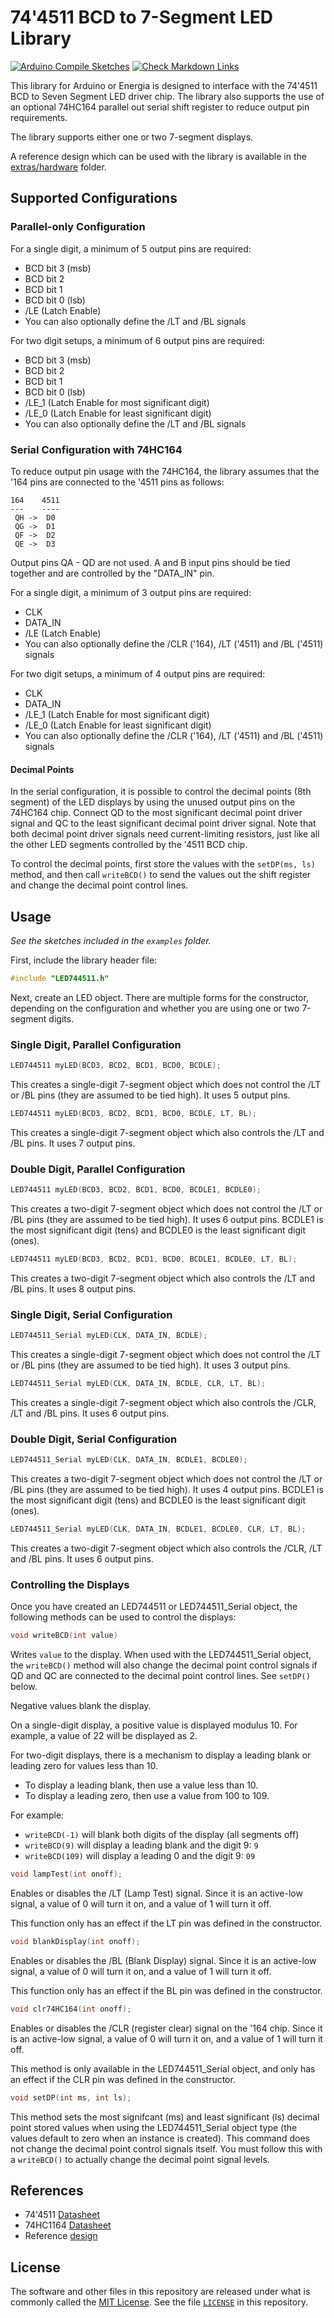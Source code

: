 # 74'4511 BCD to 7-Segment LED Library

[![Arduino Compile Sketches](https://github.com/Andy4495/LED744511/actions/workflows/arduino-compile-sketches.yml/badge.svg)](https://github.com/Andy4495/LED744511/actions/workflows/arduino-compile-sketches.yml)
[![Check Markdown Links](https://github.com/Andy4495/LED744511/actions/workflows/CheckMarkdownLinks.yml/badge.svg)](https://github.com/Andy4495/LED744511/actions/workflows/CheckMarkdownLinks.yml)

This library for Arduino or Energia is designed to interface with the 74'4511 BCD to Seven Segment LED driver chip. The library also supports the use of an optional 74HC164 parallel out serial shift register to reduce output pin requirements.

The library supports either one or two 7-segment displays.

A reference design which can be used with the library is available in the [extras/hardware][1] folder.

## Supported Configurations

### Parallel-only Configuration

For a single digit, a minimum of 5 output pins are required:

+ BCD bit 3 (msb)
+ BCD bit 2
+ BCD bit 1
+ BCD bit 0 (lsb)
+ /LE (Latch Enable)
+ You can also optionally define the /LT and /BL signals

For two digit setups, a minimum of 6 output pins are required:

+ BCD bit 3 (msb)
+ BCD bit 2
+ BCD bit 1
+ BCD bit 0 (lsb)
+ /LE_1 (Latch Enable for most significant digit)
+ /LE_0 (Latch Enable for least significant digit)
+ You can also optionally define the /LT and /BL signals

### Serial Configuration with 74HC164

To reduce output pin usage with the 74HC164, the library assumes that the '164 pins are connected to the '4511 pins as follows:

```text
164    4511
---    ----
 QH ->  D0
 QG ->  D1
 QF ->  D2
 QE ->  D3
```

Output pins QA - QD are not used. A and B input pins should be tied together and are controlled by the "DATA_IN" pin.

For a single digit, a minimum of 3 output pins are required:

+ CLK
+ DATA_IN
+ /LE (Latch Enable)
+ You can also optionally define the /CLR ('164), /LT ('4511) and /BL ('4511) signals

For two digit setups, a minimum of 4 output pins are required:

+ CLK
+ DATA_IN
+ /LE_1 (Latch Enable for most significant digit)
+ /LE_0 (Latch Enable for least significant digit)
+ You can also optionally define the /CLR ('164), /LT ('4511) and /BL ('4511) signals

#### Decimal Points

In the serial configuration, it is possible to control the decimal points (8th segment) of the LED displays by using the unused output pins on the 74HC164 chip. Connect QD to the most significant decimal point driver signal and QC to the least significant decimal point driver signal. Note that both decimal point driver signals need current-limiting resistors, just like all the other LED segments controlled by the '4511 BCD chip.

To control the decimal points, first store the values with the `setDP(ms, ls)` method, and then call `writeBCD()` to send the values out the shift register and change the decimal point control lines.

## Usage

_See the sketches included in the `examples` folder._

First, include the library header file:

```cpp
#include "LED744511.h"
```

Next, create an LED object. There are multiple forms for the constructor, depending on the configuration and whether you are using one or two 7-segment digits.

### Single Digit, Parallel Configuration

```cpp
LED744511 myLED(BCD3, BCD2, BCD1, BCD0, BCDLE);
```

This creates a single-digit 7-segment object which does not control the /LT or /BL pins (they are assumed to be tied high). It uses 5 output pins.

```cpp
LED744511 myLED(BCD3, BCD2, BCD1, BCD0, BCDLE, LT, BL);
```

This creates a single-digit 7-segment object which also controls the /LT and /BL pins. It uses 7 output pins.

### Double Digit, Parallel Configuration

```cpp
LED744511 myLED(BCD3, BCD2, BCD1, BCD0, BCDLE1, BCDLE0);
```

This creates a two-digit 7-segment object which does not control the /LT or /BL pins (they are assumed to be tied high). It uses 6 output pins. BCDLE1 is the most significant digit (tens) and BCDLE0 is the least significant digit (ones).

```cpp
LED744511 myLED(BCD3, BCD2, BCD1, BCD0, BCDLE1, BCDLE0, LT, BL);
```

This creates a two-digit 7-segment object which also controls the /LT and /BL pins. It uses 8 output pins.

### Single Digit, Serial Configuration

```cpp
LED744511_Serial myLED(CLK, DATA_IN, BCDLE);
```

This creates a single-digit 7-segment object which does not control the /LT or /BL pins (they are assumed to be tied high). It uses 3 output pins.

```cpp
LED744511_Serial myLED(CLK, DATA_IN, BCDLE, CLR, LT, BL);
```

This creates a single-digit 7-segment object which also controls the /CLR, /LT and /BL pins. It uses 6 output pins.

### Double Digit, Serial Configuration

```cpp
LED744511_Serial myLED(CLK, DATA_IN, BCDLE1, BCDLE0);
```

This creates a two-digit 7-segment object which does not control the /LT or /BL pins (they are assumed to be tied high). It uses 4 output pins. BCDLE1 is the most significant digit (tens) and BCDLE0 is the least significant digit (ones).

```cpp
LED744511_Serial myLED(CLK, DATA_IN, BCDLE1, BCDLE0, CLR, LT, BL);
```

This creates a two-digit 7-segment object which also controls the /CLR, /LT and /BL pins. It uses 6 output pins.

### Controlling the Displays

Once you have created an LED744511 or LED744511_Serial object, the following methods can be used to control the displays:

```cpp
void writeBCD(int value)
```

Writes `value` to the display. When used with the LED744511_Serial object, the `writeBCD()` method will also change the decimal point control signals if QD and QC are connected to the decimal point control lines. See `setDP()` below.

Negative values blank the display.

On a single-digit display, a positive value is displayed modulus 10. For example, a value of 22 will be displayed as 2.

For two-digit displays, there is a mechanism to display a leading blank or leading zero for values less than 10.

+ To display a leading blank, then use a value less than 10.
+ To display a leading zero, then use a value from 100 to 109.

For example:

+ `writeBCD(-1)` will blank both digits of the display (all segments off)
+ `writeBCD(9)` will display a leading blank and the digit 9: `9`
+ `writeBCD(109)` will display a leading 0 and the digit 9: `09`

```cpp
void lampTest(int onoff);
```

Enables or disables the /LT (Lamp Test) signal. Since it is an active-low signal, a value of 0 will turn it on, and a value of 1 will turn it off.

This function only has an effect if the LT pin was defined in the constructor.

```cpp
void blankDisplay(int onoff);
```

Enables or disables the /BL (Blank Display) signal. Since it is an active-low signal, a value of 0 will turn it on, and a value of 1 will turn it off.

This function only has an effect if the BL pin was defined in the constructor.

```cpp
void clr74HC164(int onoff);
```

Enables or disables the /CLR (register clear) signal on the '164 chip. Since it is an active-low signal, a value of 0 will turn it on, and a value of 1 will turn it off.

This method is only available in the LED744511_Serial object, and only has an effect if the CLR pin was defined in the constructor.

```cpp
void setDP(int ms, int ls);  
```

This method sets the most signifcant (ms) and least significant (ls) decimal point stored values when using the LED744511_Serial object type (the values default to zero when an instance is created). This command does not change the decimal point control signals itself. You must follow this with a `writeBCD()` to actually change the decimal point signal levels.

## References

+ 74'4511 [Datasheet](http://www.ti.com/lit/ds/symlink/cd74hc4511.pdf)
+ 74HC1164 [Datasheet](http://www.ti.com/lit/ds/symlink/sn74hc164.pdf)
+ Reference [design][1]

## License

The software and other files in this repository are released under what is commonly called the [MIT License][100]. See the file [`LICENSE`][101] in this repository.

[1]: ./extras/hardware
[100]: https://choosealicense.com/licenses/mit/
[101]: ./LICENSE
[200]: https://github.com/Andy4495/LED744511
